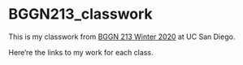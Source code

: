 # BGGN213_classwork

This is my classwork from [BGGN 213 Winter 2020](https://bioboot.github.io/bggn213_W20/) at UC San Diego.

Here‘re the links to my work for each class.

